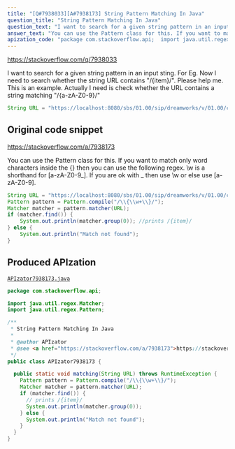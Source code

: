 ```yaml
---
title: "[Q#7938033][A#7938173] String Pattern Matching In Java"
question_title: "String Pattern Matching In Java"
question_text: "I want to search for a given string pattern in an input sting. For Eg. Now I need to search whether the string URL contains \"/{item}/\". Please help me. This is an example. Actually I need is check whether the URL contains a string matching \"/{a-zA-Z0-9}/\""
answer_text: "You can use the Pattern class for this. If you want to match only word characters inside the {} then you can use the following regex. \\w is a shorthand for [a-zA-Z0-9_]. If you are ok with _ then use \\w or else use [a-zA-Z0-9]."
apization_code: "package com.stackoverflow.api;  import java.util.regex.Matcher; import java.util.regex.Pattern;  /**  * String Pattern Matching In Java  *  * @author APIzator  * @see <a href=\"https://stackoverflow.com/a/7938173\">https://stackoverflow.com/a/7938173</a>  */ public class APIzator7938173 {    public static void matching(String URL) throws RuntimeException {     Pattern pattern = Pattern.compile(\"/\\\\{\\\\w+\\\\}/\");     Matcher matcher = pattern.matcher(URL);     if (matcher.find()) {       // prints /{item}/       System.out.println(matcher.group(0));     } else {       System.out.println(\"Match not found\");     }   } }"
---
```


https://stackoverflow.com/q/7938033

I want to search for a given string pattern in an input sting.
For Eg.
Now I need to search whether the string URL contains &quot;/{item}/&quot;. Please help me.
This is an example. Actually I need is check whether the URL contains a string matching &quot;/{a-zA-Z0-9}/&quot;


```java
String URL = "https://localhost:8080/sbs/01.00/sip/dreamworks/v/01.00/cui/print/$fwVer/{$fwVer}/$lang/en/$model/{$model}/$region/us/$imageBg/{$imageBg}/$imageH/{$imageH}/$imageSz/{$imageSz}/$imageW/{$imageW}/movie/Kung_Fu_Panda_two/categories/3D_Pix/item/{item}/_back/2?$uniqueID={$uniqueID}"
```


## Original code snippet

https://stackoverflow.com/a/7938173

You can use the Pattern class for this. If you want to match only word characters inside the {} then you can use the following regex. \w is a shorthand for [a-zA-Z0-9_]. If you are ok with _ then use \w or else use [a-zA-Z0-9].

```java
String URL = "https://localhost:8080/sbs/01.00/sip/dreamworks/v/01.00/cui/print/$fwVer/{$fwVer}/$lang/en/$model/{$model}/$region/us/$imageBg/{$imageBg}/$imageH/{$imageH}/$imageSz/{$imageSz}/$imageW/{$imageW}/movie/Kung_Fu_Panda_two/categories/3D_Pix/item/{item}/_back/2?$uniqueID={$uniqueID}";
Pattern pattern = Pattern.compile("/\\{\\w+\\}/");
Matcher matcher = pattern.matcher(URL);
if (matcher.find()) {
    System.out.println(matcher.group(0)); //prints /{item}/
} else {
    System.out.println("Match not found");
}
```

## Produced APIzation

[`APIzator7938173.java`](https://github.com/pasqualesalza/apization-temp-data/raw/master/apizations/java/APIzator7938173.java)

```java
package com.stackoverflow.api;

import java.util.regex.Matcher;
import java.util.regex.Pattern;

/**
 * String Pattern Matching In Java
 *
 * @author APIzator
 * @see <a href="https://stackoverflow.com/a/7938173">https://stackoverflow.com/a/7938173</a>
 */
public class APIzator7938173 {

  public static void matching(String URL) throws RuntimeException {
    Pattern pattern = Pattern.compile("/\\{\\w+\\}/");
    Matcher matcher = pattern.matcher(URL);
    if (matcher.find()) {
      // prints /{item}/
      System.out.println(matcher.group(0));
    } else {
      System.out.println("Match not found");
    }
  }
}

```